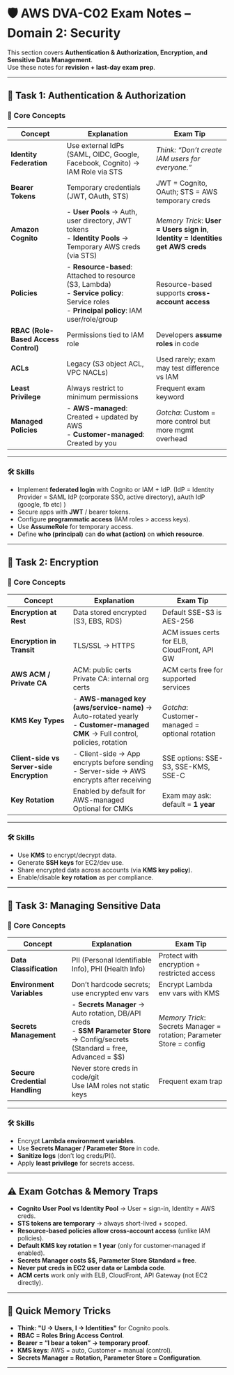 # 🛡️ AWS DVA-C02 Exam Notes – Domain 2: Security

This section covers **Authentication & Authorization, Encryption, and Sensitive Data Management**.  
Use these notes for **revision + last-day exam prep**.

---

## 📌 Task 1: Authentication & Authorization

### 🔑 Core Concepts

| Concept | Explanation | Exam Tip |
|---------|-------------|----------|
| **Identity Federation** | Use external IdPs (SAML, OIDC, Google, Facebook, Cognito) → IAM Role via STS | *Think: “Don’t create IAM users for everyone.”* |
| **Bearer Tokens** | Temporary credentials (JWT, OAuth, STS) | JWT = Cognito, OAuth; STS = AWS temporary creds |
| **Amazon Cognito** | - **User Pools** → Auth, user directory, JWT tokens <br> - **Identity Pools** → Temporary AWS creds (via STS) | *Memory Trick*: **User = Users sign in**, **Identity = Identities get AWS creds** |
| **Policies** | - **Resource-based**: Attached to resource (S3, Lambda) <br> - **Service policy**: Service roles <br> - **Principal policy**: IAM user/role/group | Resource-based supports **cross-account access** |
| **RBAC (Role-Based Access Control)** | Permissions tied to IAM role | Developers **assume roles** in code |
| **ACLs** | Legacy (S3 object ACL, VPC NACLs) | Used rarely; exam may test difference vs IAM |
| **Least Privilege** | Always restrict to minimum permissions | Frequent exam keyword |
| **Managed Policies** | - **AWS-managed**: Created + updated by AWS <br> - **Customer-managed**: Created by you | *Gotcha*: Custom = more control but more mgmt overhead |

---

### 🛠️ Skills
- Implement **federated login** with Cognito or IAM + IdP.  (IdP = Identity Provider = SAML IdP (corporate SSO, active directory), aAuth IdP (google, fb etc) )
- Secure apps with **JWT** / bearer tokens.  
- Configure **programmatic access** (IAM roles > access keys).  
- Use **AssumeRole** for temporary access.  
- Define **who (principal)** can **do what (action)** on **which resource**.

---

## 📌 Task 2: Encryption

### 🔑 Core Concepts

| Concept | Explanation | Exam Tip |
|---------|-------------|----------|
| **Encryption at Rest** | Data stored encrypted (S3, EBS, RDS) | Default SSE-S3 is AES-256 |
| **Encryption in Transit** | TLS/SSL → HTTPS | ACM issues certs for ELB, CloudFront, API GW |
| **AWS ACM / Private CA** | ACM: public certs <br> Private CA: internal org certs | ACM certs free for supported services |
| **KMS Key Types** | - **AWS-managed key (aws/service-name)** → Auto-rotated yearly <br> - **Customer-managed CMK** → Full control, policies, rotation | *Gotcha*: Customer-managed = optional rotation |
| **Client-side vs Server-side Encryption** | - Client-side → App encrypts before sending <br> - Server-side → AWS encrypts after receiving | SSE options: SSE-S3, SSE-KMS, SSE-C |
| **Key Rotation** | Enabled by default for AWS-managed <br> Optional for CMKs | Exam may ask: default = **1 year** |

---

### 🛠️ Skills
- Use **KMS** to encrypt/decrypt data.  
- Generate **SSH keys** for EC2/dev use.  
- Share encrypted data across accounts (via **KMS key policy**).  
- Enable/disable **key rotation** as per compliance.

---

## 📌 Task 3: Managing Sensitive Data

### 🔑 Core Concepts

| Concept | Explanation | Exam Tip |
|---------|-------------|----------|
| **Data Classification** | PII (Personal Identifiable Info), PHI (Health Info) | Protect with encryption + restricted access |
| **Environment Variables** | Don’t hardcode secrets; use encrypted env vars | Encrypt Lambda env vars with KMS |
| **Secrets Management** | - **Secrets Manager** → Auto rotation, DB/API creds <br> - **SSM Parameter Store** → Config/secrets (Standard = free, Advanced = $$) | *Memory Trick*: Secrets Manager = rotation; Parameter Store = config |
| **Secure Credential Handling** | Never store creds in code/git <br> Use IAM roles not static keys | Frequent exam trap |

---

### 🛠️ Skills
- Encrypt **Lambda environment variables**.  
- Use **Secrets Manager / Parameter Store** in code.  
- **Sanitize logs** (don’t log creds/PII).  
- Apply **least privilege** for secrets access.

---

## ⚠️ Exam Gotchas & Memory Traps

- **Cognito User Pool vs Identity Pool** → User = sign-in, Identity = AWS creds.  
- **STS tokens are temporary** → always short-lived + scoped.  
- **Resource-based policies allow cross-account access** (unlike IAM policies).  
- **Default KMS key rotation = 1 year** (only for customer-managed if enabled).  
- **Secrets Manager costs $$, Parameter Store Standard = free**.  
- **Never put creds in EC2 user data or Lambda code**.  
- **ACM certs** work only with ELB, CloudFront, API Gateway (not EC2 directly).  

---

## 🧠 Quick Memory Tricks

- **Think: "U → Users, I → Identities"** for Cognito pools.  
- **RBAC = Roles Bring Access Control**.  
- **Bearer = “I bear a token” → temporary proof**.  
- **KMS keys**: AWS = auto, Customer = manual (control).  
- **Secrets Manager = Rotation, Parameter Store = Configuration**.  

---


